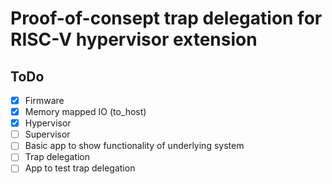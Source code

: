 # Proof-of-consept trap delegation for RISC-V hypervisor extension

## ToDo

- [x] Firmware
- [x] Memory mapped IO (to_host)
- [x] Hypervisor
- [ ] Supervisor
- [ ] Basic app to show functionality of underlying system
- [ ] Trap delegation
- [ ] App to test trap delegation